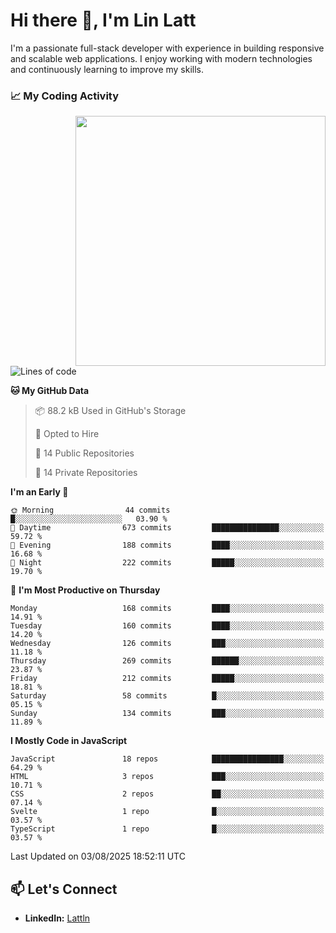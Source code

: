# Hi there 👋, I'm Lin Latt

I'm a passionate full-stack developer with experience in building responsive and scalable web applications. I enjoy working with modern technologies and continuously learning to improve my skills.

### 📈 My Coding Activity 
<img src="https://github.com/user-attachments/assets/6cec4854-3eec-4600-9120-9be1d3cb2bfe"  width="400px" align="right">

<!--START_SECTION:waka-->
![Lines of code](https://img.shields.io/badge/From%20Hello%20World%20I%27ve%20Written-490.9%20thousand%20lines%20of%20code-blue)

**🐱 My GitHub Data** 

> 📦 88.2 kB Used in GitHub's Storage 
 > 
> 💼 Opted to Hire
 > 
> 📜 14 Public Repositories 
 > 
> 🔑 14 Private Repositories 
 > 
**I'm an Early 🐤** 

```text
🌞 Morning                44 commits          █░░░░░░░░░░░░░░░░░░░░░░░░   03.90 % 
🌆 Daytime                673 commits         ███████████████░░░░░░░░░░   59.72 % 
🌃 Evening                188 commits         ████░░░░░░░░░░░░░░░░░░░░░   16.68 % 
🌙 Night                  222 commits         █████░░░░░░░░░░░░░░░░░░░░   19.70 % 
```
📅 **I'm Most Productive on Thursday** 

```text
Monday                   168 commits         ████░░░░░░░░░░░░░░░░░░░░░   14.91 % 
Tuesday                  160 commits         ████░░░░░░░░░░░░░░░░░░░░░   14.20 % 
Wednesday                126 commits         ███░░░░░░░░░░░░░░░░░░░░░░   11.18 % 
Thursday                 269 commits         ██████░░░░░░░░░░░░░░░░░░░   23.87 % 
Friday                   212 commits         █████░░░░░░░░░░░░░░░░░░░░   18.81 % 
Saturday                 58 commits          █░░░░░░░░░░░░░░░░░░░░░░░░   05.15 % 
Sunday                   134 commits         ███░░░░░░░░░░░░░░░░░░░░░░   11.89 % 
```


**I Mostly Code in JavaScript** 

```text
JavaScript               18 repos            ████████████████░░░░░░░░░   64.29 % 
HTML                     3 repos             ███░░░░░░░░░░░░░░░░░░░░░░   10.71 % 
CSS                      2 repos             ██░░░░░░░░░░░░░░░░░░░░░░░   07.14 % 
Svelte                   1 repo              █░░░░░░░░░░░░░░░░░░░░░░░░   03.57 % 
TypeScript               1 repo              █░░░░░░░░░░░░░░░░░░░░░░░░   03.57 % 
```




 Last Updated on 03/08/2025 18:52:11 UTC
<!--END_SECTION:waka-->

## 📫 Let's Connect

- **LinkedIn:** [Lattln](https://linkedin.com/in/lin-latt)
<!-- - **Portfolio:** [Your Portfolio](https://yourportfolio.com) -->
